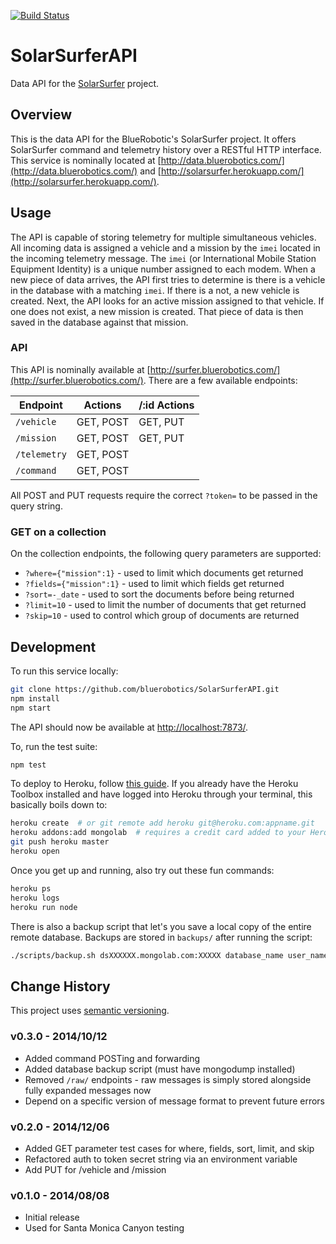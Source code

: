 [![Build Status](https://travis-ci.org/bluerobotics/SolarSurferAPI.svg?branch=master)](https://travis-ci.org/bluerobotics/SolarSurferAPI)

# SolarSurferAPI

Data API for the [SolarSurfer](http://bluerobotics.com/) project.

## Overview

This is the data API for the BlueRobotic's SolarSurfer project. It offers SolarSurfer command and telemetry history over a RESTful HTTP interface. This service is nominally located at [http://data.bluerobotics.com/](http://data.bluerobotics.com/) and [http://solarsurfer.herokuapp.com/](http://solarsurfer.herokuapp.com/).

## Usage

The API is capable of storing telemetry for multiple simultaneous vehicles. All incoming data is assigned a vehicle and a mission by the `imei` located in the incoming telemetry message. The `imei` (or International Mobile Station Equipment Identity) is a unique number assigned to each modem. When a new piece of data arrives, the API first tries to determine is there is a vehicle in the database with a matching `imei`. If there is a not, a new vehicle is created. Next, the API looks for an active mission assigned to that vehicle. If one does not exist, a new mission is created. That piece of data is then saved in the database against that mission.

### API

This API is nominally available at [http://surfer.bluerobotics.com/](http://surfer.bluerobotics.com/). There are a few available endpoints:

Endpoint | Actions | /:id Actions
--- | --- | ---
`/vehicle` | GET, POST | GET, PUT
`/mission` | GET, POST | GET, PUT
`/telemetry`| GET, POST |
`/command` | GET, POST |

All POST and PUT requests require the correct `?token=` to be passed in the query string.

### GET on a collection

On the collection endpoints, the following query parameters are supported:

* `?where={"mission":1}` - used to limit which documents get returned
* `?fields={"mission":1}` - used to limit which fields get returned
* `?sort=-_date` - used to sort the documents before being returned
* `?limit=10` - used to limit the number of documents that get returned
* `?skip=10` - used to control which group of documents are returned

## Development

To run this service locally:

```bash
git clone https://github.com/bluerobotics/SolarSurferAPI.git
npm install
npm start
```

The API should now be available at [http://localhost:7873/](http://localhost:7873/).

To, run the test suite:

```bash
npm test
```

To deploy to Heroku, follow [this guide](https://devcenter.heroku.com/articles/getting-started-with-nodejs). If you already have the Heroku Toolbox installed and have logged into Heroku through your terminal, this basically boils down to:

```bash
heroku create  # or git remote add heroku git@heroku.com:appname.git 
heroku addons:add mongolab  # requires a credit card added to your Heroku account
git push heroku master
heroku open
```

Once you get up and running, also try out these fun commands:

```bash
heroku ps
heroku logs
heroku run node
```

There is also a backup script that let's you save a local copy of the entire remote database. Backups are stored in `backups/` after running the script:

```bash
./scripts/backup.sh dsXXXXXX.mongolab.com:XXXXX database_name user_name password
```

## Change History

This project uses [semantic versioning](http://semver.org/).

### v0.3.0 - 2014/10/12

* Added command POSTing and forwarding
* Added database backup script (must have mongodump installed)
* Removed `/raw/` endpoints - raw messages is simply stored alongside fully expanded messages now
* Depend on a specific version of message format to prevent future errors

### v0.2.0 - 2014/12/06

* Added GET parameter test cases for where, fields, sort, limit, and skip
* Refactored auth to token secret string via an environment variable
* Add PUT for /vehicle and /mission

### v0.1.0 - 2014/08/08

* Initial release
* Used for Santa Monica Canyon testing
